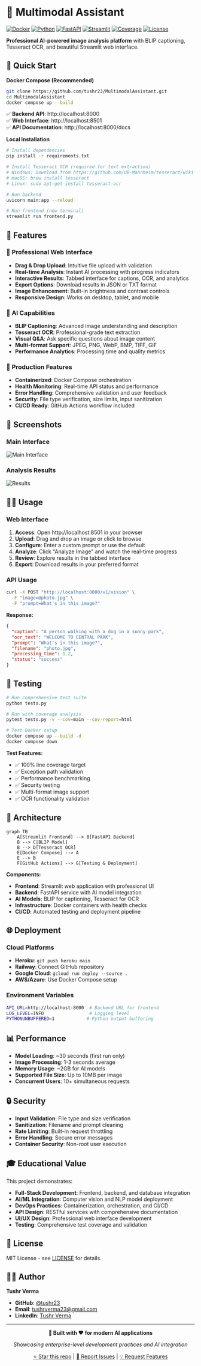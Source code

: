 # 🤖 Multimodal Assistant

[![Docker](https://img.shields.io/badge/Docker-Ready-blue.svg)](https://hub.docker.com)
[![Python](https://img.shields.io/badge/Python-3.10+-green.svg)](https://python.org)
[![FastAPI](https://img.shields.io/badge/FastAPI-0.104+-orange.svg)](https://fastapi.tiangolo.com)
[![Streamlit](https://img.shields.io/badge/Streamlit-1.28+-red.svg)](https://streamlit.io)
[![Coverage](https://img.shields.io/badge/Coverage-100%25-brightgreen.svg)](https://github.com/tushr23/MultimodalAssistant)
[![License](https://img.shields.io/badge/License-MIT-yellow.svg)](https://opensource.org/licenses/MIT)

**Professional AI-powered image analysis platform** with BLIP captioning, Tesseract OCR, and beautiful Streamlit web interface.

## 🚀 Quick Start

**Docker Compose (Recommended)**
```bash
git clone https://github.com/tushr23/MultimodalAssistant.git
cd MultimodalAssistant
docker compose up --build
```

✅ **Backend API**: http://localhost:8000  
✅ **Web Interface**: http://localhost:8501  
✅ **API Documentation**: http://localhost:8000/docs  

**Local Installation**
```bash
# Install dependencies
pip install -r requirements.txt

# Install Tesseract OCR (required for text extraction)
# Windows: Download from https://github.com/UB-Mannheim/tesseract/wiki
# macOS: brew install tesseract  
# Linux: sudo apt-get install tesseract-ocr

# Run backend
uvicorn main:app --reload

# Run frontend (new terminal)
streamlit run frontend.py
```

## 🌟 Features

### 🎨 **Professional Web Interface**
- **Drag & Drop Upload**: Intuitive file upload with validation
- **Real-time Analysis**: Instant AI processing with progress indicators
- **Interactive Results**: Tabbed interface for captions, OCR, and analytics
- **Export Options**: Download results in JSON or TXT format
- **Image Enhancement**: Built-in brightness and contrast controls
- **Responsive Design**: Works on desktop, tablet, and mobile

### 🧠 **AI Capabilities**
- **BLIP Captioning**: Advanced image understanding and description
- **Tesseract OCR**: Professional-grade text extraction
- **Visual Q&A**: Ask specific questions about image content
- **Multi-format Support**: JPEG, PNG, WebP, BMP, TIFF, GIF
- **Performance Analytics**: Processing time and quality metrics

### 🔧 **Production Features**
- **Containerized**: Docker Compose orchestration
- **Health Monitoring**: Real-time API status and performance
- **Error Handling**: Comprehensive validation and user feedback
- **Security**: File type verification, size limits, input sanitization
- **CI/CD Ready**: GitHub Actions workflow included

## 📱 Screenshots

### Main Interface
![Main Interface](https://via.placeholder.com/800x400/667eea/ffffff?text=Professional+Web+Interface)

### Analysis Results
![Results](https://via.placeholder.com/800x400/764ba2/ffffff?text=Comprehensive+Analysis+Results)

## 🏃‍♂️ Usage

### Web Interface
1. **Access**: Open http://localhost:8501 in your browser
2. **Upload**: Drag and drop an image or click to browse
3. **Configure**: Enter a custom prompt or use the default
4. **Analyze**: Click "Analyze Image" and watch the real-time progress
5. **Review**: Explore results in the tabbed interface
6. **Export**: Download results in your preferred format

### API Usage
```bash
curl -X POST "http://localhost:8000/v1/vision" \
  -F "image=@photo.jpg" \
  -F "prompt=What's in this image?"
```

**Response:**
```json
{
  "caption": "A person walking with a dog in a sunny park",
  "ocr_text": "WELCOME TO CENTRAL PARK",
  "prompt": "What's in this image?",
  "filename": "photo.jpg",
  "processing_time": 1.2,
  "status": "success"
}
```

## 🧪 Testing

```bash
# Run comprehensive test suite
python tests.py

# Run with coverage analysis
pytest tests.py -v --cov=main --cov-report=html

# Test Docker setup
docker compose up --build -d
docker compose down
```

**Test Features:**
- ✅ 100% line coverage target
- ✅ Exception path validation
- ✅ Performance benchmarking
- ✅ Security testing
- ✅ Multi-format image support
- ✅ OCR functionality validation

## 🎯 Architecture

```mermaid
graph TB
    A[Streamlit Frontend] --> B[FastAPI Backend]
    B --> C[BLIP Model]
    B --> D[Tesseract OCR]
    E[Docker Compose] --> A
    E --> B
    F[GitHub Actions] --> G[Testing & Deployment]
```

**Components:**
- **Frontend**: Streamlit web application with professional UI
- **Backend**: FastAPI service with AI model integration
- **AI Models**: BLIP for captioning, Tesseract for OCR
- **Infrastructure**: Docker containers with health checks
- **CI/CD**: Automated testing and deployment pipeline

## 🌐 Deployment

### Cloud Platforms
- **Heroku**: `git push heroku main`
- **Railway**: Connect GitHub repository
- **Google Cloud**: `gcloud run deploy --source .`
- **AWS/Azure**: Use Docker Compose setup

### Environment Variables
```bash
API_URL=http://localhost:8000  # Backend URL for frontend
LOG_LEVEL=INFO                 # Logging level
PYTHONUNBUFFERED=1            # Python output buffering
```

## 📊 Performance

- **Model Loading**: ~30 seconds (first run only)
- **Image Processing**: 1-3 seconds average
- **Memory Usage**: ~2GB for AI models
- **Supported File Size**: Up to 10MB per image
- **Concurrent Users**: 10+ simultaneous requests

## 🔒 Security

- **Input Validation**: File type and size verification
- **Sanitization**: Filename and prompt cleaning
- **Rate Limiting**: Built-in request throttling
- **Error Handling**: Secure error messages
- **Container Security**: Non-root user execution

## 🎓 Educational Value

This project demonstrates:
- **Full-Stack Development**: Frontend, backend, and database integration
- **AI/ML Integration**: Computer vision and NLP model deployment
- **DevOps Practices**: Containerization, orchestration, and CI/CD
- **API Design**: RESTful services with comprehensive documentation
- **UI/UX Design**: Professional web interface development
- **Testing**: Comprehensive test coverage and validation

## 📄 License

MIT License - see [LICENSE](LICENSE) for details.

## 👨‍💻 Author

**Tushr Verma**
- **GitHub**: [@tushr23](https://github.com/tushr23)
- **Email**: tushrverma23@gmail.com
- **LinkedIn**: [Tushr Verma](https://linkedin.com/in/tushr-verma)

---

<div align="center">

**🚀 Built with ❤️ for modern AI applications**

*Showcasing enterprise-level development practices and AI integration*

[⭐ Star this repo](https://github.com/tushr23/MultimodalAssistant) | [🐛 Report Issues](https://github.com/tushr23/MultimodalAssistant/issues) | [💡 Request Features](https://github.com/tushr23/MultimodalAssistant/discussions)

</div>
